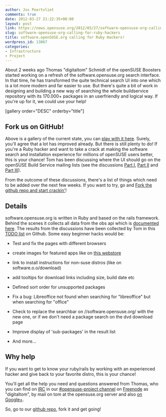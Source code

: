 ```yaml
---
author: Jos Poortvliet
comments: true
date: 2012-03-27 21:22:35+00:00
layout: post
link: https://news.opensuse.org/2012/03/27/software-opensuse-org-calling-for-ruby-hackers/
slug: software-opensuse-org-calling-for-ruby-hackers
title: software.openSUSE.org calling for Ruby Hackers!
wordpress_id: 13067
categories:
- Infrastructure
- Project
---
```


About 2 weeks ago Thomas "digitaltom" Schmidt of the openSUSE Boosters started working on a refresh of the software.opensuse.org search interface. In that time, he has transformed the quite technical search UI into one which is a lot more modern and far easier to use. But there's quite a bit of work in designing and building a new way of searching the whole buildservice repository with its 170.000+ packages in an userfriendly and logical way. If you're up for it, we could use your help!
<!-- more -->
[gallery order="DESC" orderby="title"]


## Fork us on GitHub!


Above is a gallery of the current state, you can [play with it here](//software.opensuse.org/packages). Surely, you'll agree that a lot has improved already. But there is still plenty to do! If you're a Ruby hacker and want to take a crack at making the software search and installation experience for millions of openSUSE users better, this is your chance! Tom has been discussing where the UI should go on the openSUSE Build Service mailing lists (see the discussions [Part I](//lists.opensuse.org/opensuse-buildservice/2012-03/msg00001.html), [Part II](//lists.opensuse.org/opensuse-buildservice/2012-03/msg00053.html) and [Part III](//lists.opensuse.org/opensuse-buildservice/2012-03/msg00193.html)). 

From the outcome of these discussions, there's a list of things which need to be added over the next few weeks. If you want to try, go and [Fork the github repo and start crackin'](https://github.com/openSUSE/software-o-o)!


## Details


software.opensuse.org is written in Ruby and based on the rails framework. Behind the scenes it collects all data from the obs api which is [documented here](https://api.opensuse.org/apidocs/). The results from the discussions have been collected by Tom in this [TODO list](https://github.com/openSUSE/software-o-o/blob/master/TODO) on Github. Some easy beginner hacks would be:



	
  * Test and fix the pages with different browsers

	
  * create images for featured apps like on [this webstore](https://chrome.google.com/webstore/category/home)

	
  * link to install instructions for non-suse distros (like on software.o.o/download)

	
  * add tooltips for download links including size, build date etc

	
  * Defined sort order for unsupported packages

	
  * Fix a bug: Libreoffice not found when searching for "libreoffice" but when searching for "office"

	
  * Check to replace the searchbar on //software.opensuse.org/ with the new one, or if we don't need a package search on the dvd download page

	
  * Improve display of 'sub-packages' in the result list

	
  * And more...





## Why help


If you want to get to know your ruby/rails by working with an experienced hacker and give back to your favorite distro, this is your chance!

You'll get all the help you need and questions answered from Thomas, who you can find on [IRC](//en.wikipedia.org/wiki/IRC) in our [#opensuse-project channel](irc://irc.freenode.net/opensuse-project) on [Freenode](//freenode.net) as "digitaltom", by mail on tom at the opensuse.org server and also [on Google+](https://plus.google.com/113014566104011909859/posts).

So, go to our [github repo](https://github.com/openSUSE/software-o-o), fork it and get going!
